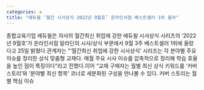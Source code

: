 ```yaml
---
categories: a
title: "에듀윌 ‘월간 시사상식 2022년 9월호’ 온라인서점 베스트셀러 1위 올라"
---
```

종합교육기업 에듀윌은 자사의 월간최신 취업에 강한 에듀윌 시사상식 시리즈의 ‘2022년 9월호’가 온라인서점 알라딘의 시사/상식 부문에서 9월 3주 베스트셀러 1위에 올랐다고 25일 밝혔다.관계자는 “‘월간최신 취업에 강한 시사상식’ 시리즈는 각 분야별 주요 이슈를 정리한 상식 맞춤형 교재다. 매월 주요 시사 이슈를 압축적으로 정리해 학습 효율을 높인 점이 특징이다”라고 전했다.이어 “교재 구매자는 월별 최신 상식 키워드를 ‘커버 스토리’와 ‘분야별 최신 항목’ 코너로 세분화된 구성을 만나볼 수 있다. 커버 스토리는 월별 핵심 이슈